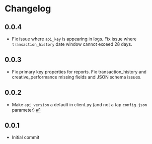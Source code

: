 # Changelog

## 0.0.4
  * Fix issue where `api_key` is appearing in logs. Fix issue where `transaction_history` date window cannot exceed 28 days.

## 0.0.3
  * Fix primary key properties for reports. Fix transaction_history and creative_performance missing fields and JSON schema issues.

## 0.0.2
  * Make `api_version` a default in client.py (and not a tap `config.json` parameter) [#1](https://github.com/singer-io/tap-pepperjam/pull/1)

## 0.0.1
  * Initial commit
